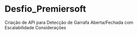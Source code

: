 # Desfio_Premiersoft
Criação de API para Detecção de Garrafa Aberta/Fechada com Escalabilidade Considerações
